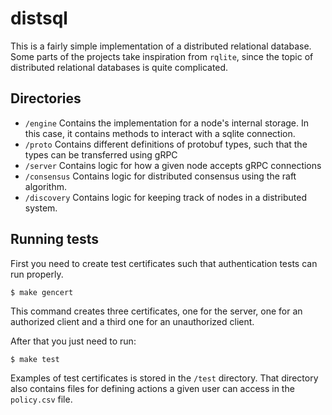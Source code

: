 # distsql

This is a fairly simple implementation of a distributed relational database. Some parts of the projects take inspiration from `rqlite`, since the topic of distributed relational databases is quite complicated.

## Directories

* `/engine` Contains the implementation for a node's internal storage. In this case, it contains methods to interact with a sqlite connection.
* `/proto` Contains different definitions of protobuf types, such that the types can be transferred using gRPC
* `/server` Contains logic for how a given node accepts gRPC connections
* `/consensus` Contains logic for distributed consensus using the raft algorithm.
* `/discovery` Contains logic for keeping track of nodes in a distributed system.

## Running tests

First you need to create test certificates such that authentication tests can run properly.

```
$ make gencert
```

This command creates three certificates, one for the server, one for an authorized client and a third one for an unauthorized client.

After that you just need to run:

```
$ make test
```

Examples of test certificates is stored in the `/test` directory. That directory also contains files for defining actions a given user can access in the `policy.csv` file.
